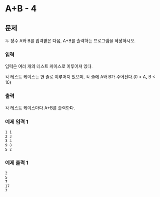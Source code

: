 # A+B - 4

## 문제
두 정수 A와 B를 입력받은 다음, A+B를 출력하는 프로그램을 작성하시오.

### 입력
입력은 여러 개의 테스트 케이스로 이루어져 있다.

각 테스트 케이스는 한 줄로 이루어져 있으며, 각 줄에 A와 B가 주어진다.(0 < A, B < 10)

### 출력
각 테스트 케이스마다 A+B를 출력한다.

### 예제 입력 1
```
1 1
2 3
3 4
9 8
5 2
```

### 예제 출력 1
```
2
5
7
17
7
```
